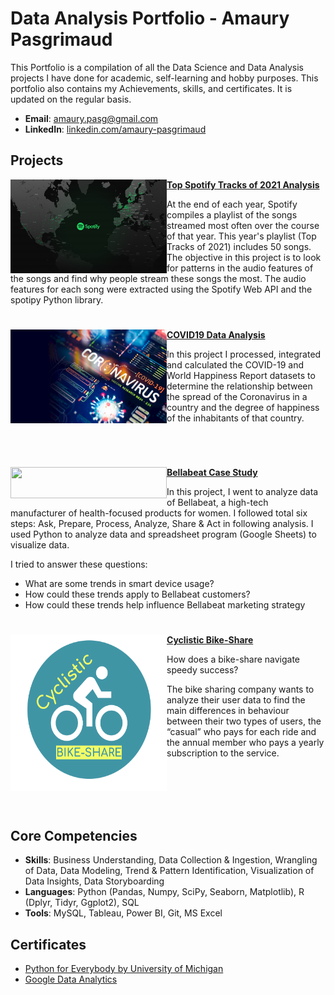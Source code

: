 # Data Analysis Portfolio - Amaury Pasgrimaud
This Portfolio is a compilation of all the Data Science and Data Analysis projects I have done for academic, self-learning and hobby purposes. This portfolio also contains my Achievements, skills, and certificates. It is updated on the regular basis.

- **Email**: [amaury.pasg@gmail.com](amaury.pasg@gmail.com)
- **LinkedIn**: [linkedin.com/amaury-pasgrimaud](https://www.linkedin.com/in/amaury-pasgrimaud/)


## Projects

<img align="left" width="250" height="150" src="https://github.com/MSThedox/Data-Analysis-Portfolio/blob/main/spotifydataimage.jpg"> **[Top Spotify Tracks of 2021 Analysis](https://github.com/MSThedox/Data-Analysis-Portfolio/blob/main/Spotify_Tracks_Analysis.ipynb)**

At the end of each year, Spotify compiles a playlist of the songs streamed most often over the course of that year. This year's playlist (Top Tracks of 2021) includes 50 songs.
The objective in this project is to look for patterns in the audio features of the songs  and find why people stream these songs the most.
The audio features for each song were extracted using the Spotify Web API and the spotipy Python library. 

#

<img align="left" width="250" height="150" src="https://github.com/MSThedox/Data-Analysis-Portfolio/blob/main/covid19dataimage.jpg"> **[COVID19 Data Analysis](https://github.com/MSThedox/Data-Analysis-Portfolio/blob/main/Covid19_Data_Analysis.ipynb)**

In this project I processed, integrated and calculated the COVID-19 and World Happiness Report datasets to determine the relationship between the spread of the Coronavirus in a country and the degree of happiness of the inhabitants of that country.

<br/>

#


<img align="left" width="250" height="50" src="https://camo.githubusercontent.com/515b7e390b74cc991ad382e44b8d2bfdb15923632ffec1e73f32762edcaf507e/68747470733a2f2f6d6b3062656c6c6162656174636f6d68716c69702e6b696e73746163646e2e636f6d2f77702d636f6e74656e742f75706c6f6164732f323032302f31302f62625f33312e6a7067"> **[Bellabeat Case Study](https://github.com/MSThedox/Data-Analysis-Portfolio/blob/main/bellabeat-case-study.ipynb)**

In this project, I went to analyze data of Bellabeat, a high-tech manufacturer of health-focused products for women. I followed total six steps: Ask, Prepare, Process, Analyze, Share & Act in following analysis. I used Python to analyze data and spreadsheet program (Google Sheets) to visualize data.

I tried to answer these questions:

  - What are some trends in smart device usage?
  - How could these trends apply to Bellabeat customers?
  - How could these trends help influence Bellabeat marketing strategy
 
 #
 
 <img align="left" width="250" height="250" src="https://raw.githubusercontent.com/labwilliam/data_analysis_projects/main/cyclistic_bike_share/scripts/logo.png"> **[Cyclistic Bike-Share](https://github.com/MSThedox/Data-Analysis-Portfolio/blob/main/Cyclistic-Bike-Share.ipynb)**

How does a bike-share navigate speedy success?

The bike sharing company wants to analyze their user data to find the main differences in behaviour between their two types of users, the “casual” who pays for each ride and the annual member who pays a yearly subscription to the service.<br/>

<br/>

<br/>

<br />

<br/>

## Core Competencies

- **Skills**: Business Understanding, Data Collection & Ingestion, Wrangling of Data, Data Modeling, Trend & Pattern Identification, Visualization of Data Insights, Data Storyboarding
- **Languages**: Python (Pandas, Numpy, SciPy, Seaborn, Matplotlib), R (Dplyr, Tidyr, Ggplot2), SQL
- **Tools**: MySQL, Tableau, Power BI, Git, MS Excel

## Certificates


- [Python for Everybody by University of Michigan](https://www.coursera.org/account/accomplishments/specialization/certificate/MDZXUPUAZFB6)
- [Google Data Analytics](https://www.coursera.org/account/accomplishments/specialization/certificate/CL7C78NGTXJC)
